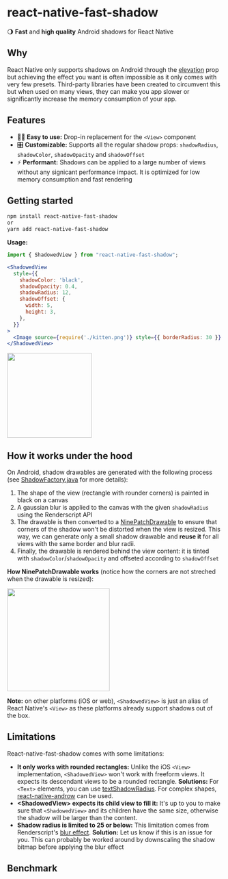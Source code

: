 # react-native-fast-shadow

🌖 **Fast** and **high quality** Android shadows for React Native

## Why

React Native only supports shadows on Android through the [elevation](https://reactnative.dev/docs/view-style-props#elevation-android) prop but achieving the effect you want is often impossible as it only comes with very few presets. Third-party libraries have been created to circumvent this but when used on many views, they can make you app slower or significantly increase the memory consumption of your app.

## Features
* 💆‍♀️ **Easy to use:** Drop-in replacement for the `<View>` component
* 🎛 **Customizable:** Supports all the regular shadow props: `shadowRadius`, `shadowColor`, `shadowOpacity` and `shadowOffset`
* ⚡️ **Performant:** Shadows can be applied to a large number of views without any signicant performance impact. It is optimized for low memory consumption and fast rendering

## Getting started

```sh
npm install react-native-fast-shadow
or
yarn add react-native-fast-shadow
```

**Usage:**

```jsx
import { ShadowedView } from "react-native-fast-shadow";

<ShadowedView
  style={{
    shadowColor: 'black',
    shadowOpacity: 0.4,
    shadowRadius: 12,
    shadowOffset: {
      width: 5,
      height: 3,
    },
  }}
>
  <Image source={require('./kitten.png')} style={{ borderRadius: 30 }} />
</ShadowedView>
```

<img width="198" src="https://user-images.githubusercontent.com/20420653/197513322-81c46d07-2f44-463b-86ef-86a4ad856146.png">

## How it works under the hood

On Android, shadow drawables are generated with the following process (see [ShadowFactory.java](https://github.com/alan-eu/react-native-fast-shadow/blob/main/android/src/main/java/com/reactnativefastshadow/ShadowFactory.java) for more details):
1. The shape of the view (rectangle with rounder corners) is painted in black on a canvas
2. A gaussian blur is applied to the canvas with the given `shadowRadius` using the Renderscript API
3. The drawable is then converted to a [NinePatchDrawable](https://developer.android.com/reference/android/graphics/drawable/NinePatchDrawable) to ensure that corners of the shadow won't be distorted when the view is resized. This way, we can generate only a small shadow drawable and **reuse it** for all views with the same border and blur radii.
4. Finally, the drawable is rendered behind the view content: it is tinted with `shadowColor`/`shadowOpacity` and offseted according to `shadowOffset` 

**How NinePatchDrawable works** (notice how the corners are not streched when the drawable is resized):

<img width="240" src="https://user-images.githubusercontent.com/20420653/197518195-2e13d80e-2a24-4e1c-ae53-444306733c83.gif">

**Note:** on other platforms (iOS or web), `<ShadowedView>` is just an alias of React Native's `<View>` as these platforms already support shadows out of the box.

## Limitations

React-native-fast-shadow comes with some limitations:
* **It only works with rounded rectangles:** Unlike the iOS `<View>` implementation, `<ShadowedView>` won't work with freeform views. It expects its descendant views to be a rounded rectangle. **Solutions:** For `<Text>` elements, you can use [textShadowRadius](https://reactnative.dev/docs/text-style-props.html#textshadowradius). For complex shapes, [react-native-androw](https://github.com/folofse/androw) can be used.
* **\<ShadowedView\> expects its child view to fill it:** It's up to you to make sure that `<ShadowedView>` and its children have the same size, otherwise the shadow will be larger than the content.
* **Shadow radius is limited to 25 or below:** This limitation comes from Renderscript's [blur effect](https://developer.android.com/reference/android/renderscript/ScriptIntrinsicBlur). **Solution:** Let us know if this is an issue for you. This can probably be worked around by downscaling the shadow bitmap before applying the blur effect

## Benchmark

